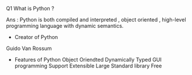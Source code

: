 Q1 What is Python ?

Ans : Python is both compiled and interpreted , object oriented , high-level programming language with dynamic semantics.

- Creator of Python

Guido Van Rossum
 

- Features of Python
 Object Oriendted
 Dynamically Typed
 GUI programming Support
 Extensible
 Large Standard library
 Free